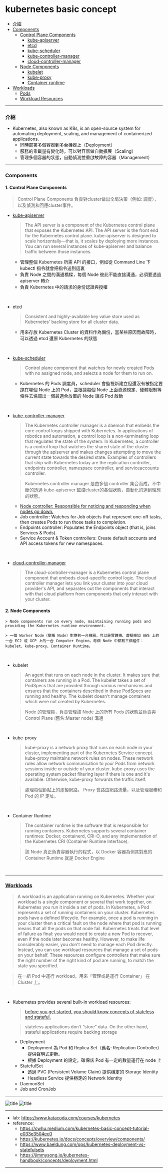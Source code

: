 # kubernetes basic concept
- <a href="#introduction">介紹</a>
- <a href="#components">Components</a>
  - <a href="#control-plane-components">Control Plane Components</a>
    - <a href="#kube-apiserver">kube-apiserver</a>
    - <a href="#etcd">etcd</a>
    - <a href="#kube-scheduler">kube-scheduler</a>
    - <a href="#kube-controller-manager">kube-controller-manager</a>
    - <a href="#cloud-controller-manager">cloud-controller-manager</a>
  - <a href="#node-components">Node Components</a> 
    - <a href="#kubelet">kubelet</a>
    - <a href="#kube-proxy">kube-proxy</a>
    - <a href="#container-runtime">Container runtime</a>
- <a href="#workloads">Workloads</a>
  - <a href="#pods">Pods</a>
  - <a href="#workload-resources">Workload Resources</a>
  
-------------

### <div id="introduction">介紹</div>

- Kubernetes, also known as K8s, is an open-source system for automating deployment, scaling, and management of containerized applications.
    - 同時部署多個容器到多台機器上（Deployment）
    - 服務的乘載量有變化時，可以對容器做自動擴展（Scaling）
    - 管理多個容器的狀態，自動偵測並重啟故障的容器（Management）

-------

### <div id="components">Components</div>

#### <div id="control-plane-components">1. Control Plane Components</div>

> Control Plane Components 負責對cluster做出全局決策（例如: 調度），以及偵測和回應cluster事件。

- <div id="kube-apiserver"><a href="https://kubernetes.io/docs/reference/command-line-tools-reference/kube-apiserver/">kube-apiserver</a></div>

    > The API server is a component of the Kubernetes control plane that exposes the Kubernetes API. The API server is the front end for the Kubernetes control plane. kube-apiserver is designed to scale horizontally—that is, it scales by deploying more instances. You can run several instances of kube-apiserver and balance traffic between those instances.
  - 管理整個 Kubernetes 所需 API 的接口，例如從 Command Line 下 kubectl 指令就會把指令送到這裏
  - 負責 Node 之間的溝通橋樑，每個 Node 彼此不能直接溝通，必須要透過 apiserver 轉介
  - 負責 Kubernetes 中的請求的身份認證與授權
  
<br>

- <div id="etcd">etcd</div>

    > Consistent and highly-available key value store used as Kubernetes' backing store for all cluster data.
  - 用來存放 Kubernetes Cluster 的資料作為備份，當某些原因而故障時，可以透過 etcd 還原 Kubernetes 的狀態

<br>

- <div id="kube-scheduler"><a href="https://kubernetes.io/docs/reference/command-line-tools-reference/kube-scheduler/">kube-scheduler</a></div>

    > Control plane component that watches for newly created Pods with no assigned node, and selects a node for them to run on.
  - Kubernetes 的 Pods 調度員，scheduler 會監視新建立但還沒有被指定要跑在哪個 Node 上的 Pod，並根據每個 Node 上面資源規定、硬體限制等條件去協調出一個最適合放置的 Node 讓該 Pod 啟動
  
<br>

- <div id="kube-controller-manager"><a href="https://kubernetes.io/docs/reference/command-line-tools-reference/kube-controller-manager/">kube-controller-manager</a></div>

  > The Kubernetes controller manager is a daemon that embeds the core control loops shipped with Kubernetes. In applications of robotics and automation, a control loop is a non-terminating loop that regulates the state of the system. In Kubernetes, a controller is a control loop that watches the shared state of the cluster through the apiserver and makes changes attempting to move the current state towards the desired state. Examples of controllers that ship with Kubernetes today are the replication controller, endpoints controller, namespace controller, and serviceaccounts controller.

  > Kubernetes controller manager 是由多個 controller 集合而成，不中斷的透過 kube-apiserver 監控cluster的各個狀態，自動化的達到理想的狀態。

  - <a href="https://kubernetes.io/docs/concepts/architecture/nodes/#node-controller"> Node controller: Responsible for noticing and responding when nodes go down. </a>
  - Job controller: Watches for Job objects that represent one-off tasks, then creates Pods to run those tasks to completion.
  - Endpoints controller: Populates the Endpoints object (that is, joins Services & Pods).
  - Service Account & Token controllers: Create default accounts and API access tokens for new namespaces.
  
<br>

- <div id="cloud-controller-manager"><a href="https://kubernetes.io/docs/concepts/architecture/cloud-controller/">cloud-controller-manager</a></div>

  > The cloud-controller-manager is a Kubernetes control plane component that embeds cloud-specific control logic. The cloud controller manager lets you link your cluster into your cloud provider's API, and separates out the components that interact with that cloud platform from components that only interact with your cluster.


#### <div id="node-components">2. Node Components</div>

    > Node components run on every node, maintaining running pods and providing the Kubernetes runtime environment.

    > 一個 Worker Node（簡稱 Node）對應到一台機器，可以是實體機、虛擬機如 AWS 上的一台 EC2 或 GCP 上的一台 Computer Engine。每個 Node 中都有三個組件：kubelet、kube-proxy、Container Runtime。

<br>

- <div id="kubelet">kubelet</div>

    > An agent that runs on each node in the cluster. It makes sure that containers are running in a Pod. 
      The kubelet takes a set of PodSpecs that are provided through various mechanisms and ensures that the containers described in those PodSpecs are running and healthy. 
      The kubelet doesn't manage containers which were not created by Kubernetes.

    > Node 的管理員，負責管理該 Node 上的所有 Pods 的狀態並負責與 Control Plane (舊名:Master node) 溝通

<br>

- <div id="kube-proxy">kube-proxy</div>

    > kube-proxy is a network proxy that runs on each node in your cluster, implementing part of the Kubernetes Service concept.
      kube-proxy maintains network rules on nodes. These network rules allow network communication to your Pods from network sessions inside or outside of your cluster.
      kube-proxy uses the operating system packet filtering layer if there is one and it's available. Otherwise, kube-proxy forwards the traffic itself.

    > 處理每個節點上的虛擬網路。 Proxy 會路由網路流量，以及管理服務和 Pod 的 IP 定址。

<br>

- <div id="container-runtime">Container Runtime</div>
 
    > The container runtime is the software that is responsible for running containers.
      Kubernetes supports several container runtimes: Docker, containerd, CRI-O, and any implementation of the Kubernetes CRI (Container Runtime Interface).

    > 該 Node 真正負責容器執行的程式，以 Docker 容器為例其對應的 Container Runtime 就是 Docker Engine

<br>

-------

### <div id="workloads"><a href="https://kubernetes.io/docs/concepts/workloads">Workloads</a></div>

> A workload is an application running on Kubernetes. Whether your workload is a single component or several that work together, on Kubernetes you run it inside a set of pods. In Kubernetes, a Pod represents a set of running containers on your cluster.
  Kubernetes pods have a defined lifecycle. For example, once a pod is running in your cluster then a critical fault on the node where that pod is running means that all the pods on that node fail. Kubernetes treats that level of failure as final: you would need to create a new Pod to recover, even if the node later becomes healthy.
  However, to make life considerably easier, you don't need to manage each Pod directly. Instead, you can use workload resources that manage a set of pods on your behalf. These resources configure controllers that make sure the right number of the right kind of pod are running, to match the state you specified.

> 在一組 Pod 中運行 workload，用來「管理或是運行 Container」 在 Cluster 上。

<br>

- <div id="workload-resources">Kubernetes provides several built-in workload resources:</div>

    > <a href="https://www.baeldung.com/ops/kubernetes-deployment-vs-statefulsets"> before you get started, you should know concepts of stateless and stateful.</a>
    
    > stateless applications don’t “store” data. On the other hand, stateful applications require backing storage
    
    - Deployment 
        - Deployment 為 Pod 和 Replica Set（舊名: Replication Controller）提供聲明式更新。
        - 根據 Deployment 的設定，確保該 Pod 有一定的數量運行在 node 上
    - StatefulSet 
        - 透過 PVC (Persistent Volume Claim) 提供穩定的 Storage Identity
        - Headless Service 提供穩定的 Network Identity
    - DaemonSet
    - Job and CronJob 


-------

![title](images/1-1.jpg)
![title](images/1-2.jpg)

-------

- lab: https://www.katacoda.com/courses/kubernetes
- reference: 
    - https://cwhu.medium.com/kubernetes-basic-concept-tutorial-e033e3504ec0
    - https://kubernetes.io/docs/concepts/overview/components/
    - https://www.baeldung.com/ops/kubernetes-deployment-vs-statefulsets
    - https://jimmysong.io/kubernetes-handbook/concepts/deployment.html

-------









